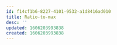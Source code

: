 ```yaml
---
id: f14cf1b6-8227-4101-9532-a1d8416ad010
title: Ratio-to-max
desc: ''
updated: 1606203993838
created: 1606203993838
---
```


